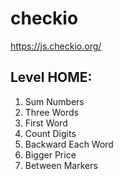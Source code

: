 # checkio

https://js.checkio.org/


Level HOME:
---
1) Sum Numbers
2) Three Words
3) First Word
4) Count Digits
5) Backward Each Word
6) Bigger Price
7) Between Markers
